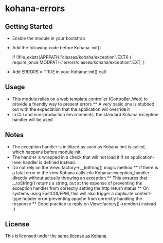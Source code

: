 kohana-errors
=============

## Getting Started

* Enable the module in your bootstrap
* Add the following code before Kohana::init()

	if (!file_exists(APPPATH."classes/kohaha/exception".EXT))
	{
		require_once MODPATH."errors/classes/kohana/exception".EXT;
	}

* Add ERRORS = TRUE in your Kohana::init() call 

## Usage
* This module relies on a web template controller (Controller_Web) to provide a friendly way to present errors
** A very basic one is stubbed out with the expectation that the application will override it
* In CLI and non-production environments, the standard Kohana exception handler will be used

## Notes

* The exception handler is initilized as soon as Kohana::init is called, which happens before module init.
* The handler is wrapped in a check that will not load it if an application-level handler is defined instead.
* Do not rely on the View::factory->__toString() magic method
** If there is a fatal error in the view Kohana calls into Kohana::exception_handler directly without actually throwing an exception
** This ensures that __toString() returns a string, but at the expense of preventing the exception handler from correctly setting the http return status
** On systems using FastCGI/FPM, this will also trigger a duplicate content-type header error preventing apache from correctly handling the response
** Good practice to reply on View::factory()->render() instead :)

## License

This is licensed under the [same license as Kohana](http://kohanaframework.org/license).